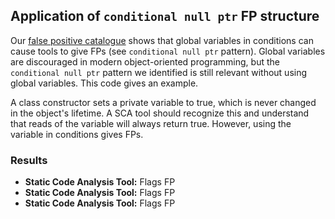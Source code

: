 ## Application of `conditional null ptr` FP structure

Our [false positive catalogue](https://github.com/SEDS/mangrove-catalogue/wiki/FP-Catalogue) shows that global variables in conditions can cause tools to give FPs (see `conditional null ptr` pattern). Global variables are discouraged in modern object-oriented programming, but the `conditional null ptr` pattern we identified is still relevant without using global variables. This code gives an example.

A class constructor sets a private variable to true, which is never changed in the object's lifetime. A SCA tool should recognize this and understand that reads of the variable will always return true. However, using the variable in conditions gives FPs.

### Results

* **Static Code Analysis Tool:** Flags FP
* **Static Code Analysis Tool:** Flags FP
* **Static Code Analysis Tool:** Flags FP